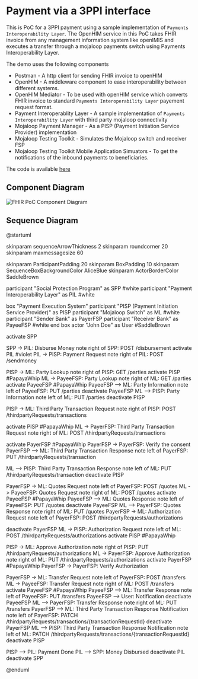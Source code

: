 # Payment via a 3PPI interface

This is PoC for a 3PPI payment using a sample implementation of `Payments Interoperability Layer`.
The OpenHIM service in this PoC takes FHIR invoice from any management information system like openIMIS and executes a transfer through a mojaloop payments switch using Payments Interoperability Layer.

The demo uses the following components
- Postman - A http client for sending FHIR invoice to openHIM
- OpenHIM - A middleware component to ease interoperability between different systems.
- OpenHIM Mediator - To be used with openHIM service which converts FHIR invoice to standard `Payments Interoperability Layer` payement request format.
- Payment Interoperablity Layer - A sample implementation of `Payments Interoperability Layer` with third party mojaloop connectivity
- Mojaloop Payment Manager - As a PISP (Payment Initiation Service Provider) implementation
- Mojaloop Testing Toolkit - Simulates the Mojaloop switch and receiver FSP
- Mojaloop Testing Toolkit Mobile Application Simuators - To get the notifications of the inbound payments to beneficiaries.

The code is available [here](https://github.com/sp-convergence/mojaloop-openhim-fhir-poc)

## Component Diagram

![FHIR PoC Component Diagram](/payments-interoperability-layer/assets/fhir-invoice-pisp-poc.drawio.svg)

## Sequence Diagram

@startuml

skinparam sequenceArrowThickness 2
skinparam roundcorner 20
skinparam maxmessagesize 60

skinparam ParticipantPadding 20
skinparam BoxPadding 10
skinparam SequenceBoxBackgroundColor AliceBlue
skinparam ActorBorderColor    SaddleBrown

participant "Social Protection Program" as SPP #white
participant "Payment Interoperability Layer" as PIL #white

box "Payment Execution System"
participant "PISP (Payment Initiation Service Provider)" as PISP
participant "Mojaloop Switch" as ML #white
participant "Sender Bank" as PayerFSP
participant "Receiver Bank" as PayeeFSP #white
end box
actor "John Doe" as User #SaddleBrown

activate SPP

SPP -> PIL: Disburse Money
note right of SPP: POST /disbursement
activate PIL #violet
PIL -> PISP: Payment Request
note right of PIL: POST /sendmoney

PISP -> ML: Party Lookup
note right of PISP: GET /parties
activate PISP #PapayaWhip
ML -> PayeeFSP: Party Lookup
note right of ML: GET /parties
activate PayeeFSP #PapayaWhip
PayeeFSP --> ML: Party Information
note left of PayeeFSP: PUT /parties
deactivate PayeeFSP
ML --> PISP: Party Information
note left of ML: PUT /parties
deactivate PISP

PISP -> ML: Third Party Transaction Request
note right of PISP: POST /thirdpartyRequests/transactions

activate PISP #PapayaWhip
ML -> PayerFSP: Third Party Transaction Request
note right of ML: POST /thirdpartyRequests/transactions

activate PayerFSP #PapayaWhip
PayerFSP -> PayerFSP: Verify the consent
PayerFSP --> ML: Third Party Transaction Response
note left of PayerFSP: PUT /thirdpartyRequests/transaction

ML --> PISP: Third Party Transaction Response
note left of ML: PUT /thirdpartyRequests/transaction
deactivate PISP

PayerFSP -> ML: Quotes Request
note left of PayerFSP: POST /quotes
ML -> PayeeFSP: Quotes Request
note right of ML: POST /quotes
activate PayeeFSP #PapayaWhip
PayeeFSP --> ML: Quotes Response
note left of PayeeFSP: PUT /quotes
deactivate PayeeFSP
ML --> PayerFSP: Quotes Response
note right of ML: PUT /quotes
PayerFSP -> ML: Authorization Request
note left of PayerFSP: POST /thirdpartyRequests/authorizations

deactivate PayerFSP
ML -> PISP: Authorization Request
note left of ML: POST /thirdpartyRequests/authorizations
activate PISP #PapayaWhip

PISP -> ML: Approve Authorization
note right of PISP: PUT /thirdpartyRequests/authorizations
ML -> PayerFSP: Approve Authorization
note right of ML: PUT /thirdpartyRequests/authorizations
activate PayerFSP #PapayaWhip
PayerFSP -> PayerFSP: Verify Authorization

PayerFSP -> ML: Transfer Request
note left of PayerFSP: POST /transfers
ML -> PayeeFSP: Transfer Request
note right of ML: POST /transfers
activate PayeeFSP #PapayaWhip
PayeeFSP --> ML: Transfer Response
note left of PayeeFSP: PUT /transfers
PayeeFSP --> User: Notification
deactivate PayeeFSP
ML --> PayerFSP: Transfer Response
note right of ML: PUT /transfers
PayerFSP --> ML: Third Party Transaction Response Notification
note left of PayerFSP: PATCH /thirdpartyRequests/transactions/{transactionRequestId}
deactivate PayerFSP
ML --> PISP: Third Party Transaction Response Notification
note left of ML: PATCH /thirdpartyRequests/transactions/{transactionRequestId}
deactivate PISP

PISP --> PIL: Payment Done
PIL --> SPP: Money Disbursed
deactivate PIL
deactivate SPP

@enduml
